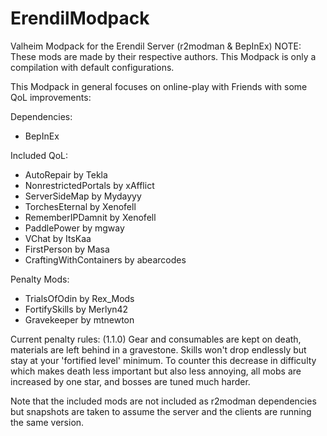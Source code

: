 # ErendilModpack
Valheim Modpack for the Erendil Server (r2modman &amp; BepInEx)
NOTE: These mods are made by their respective authors. This Modpack is only a compilation with default configurations.

This Modpack in general focuses on online-play with Friends with some QoL improvements:

Dependencies:
- BepInEx

Included QoL:
- AutoRepair by Tekla
- NonrestrictedPortals by xAfflict
- ServerSideMap by Mydayyy
- TorchesEternal by Xenofell
- RememberIPDamnit by Xenofell
- PaddlePower by mgway
- VChat by ItsKaa
- FirstPerson by Masa
- CraftingWithContainers by abearcodes

Penalty Mods:
- TrialsOfOdin by Rex_Mods
- FortifySkills by Merlyn42
- Gravekeeper by mtnewton

Current penalty rules:
(1.1.0) Gear and consumables are kept on death, materials are left behind in a gravestone. Skills won't drop endlessly but stay at your 'fortified level' minimum. To counter this decrease in difficulty which makes death less important but also less annoying, all mobs are increased by one star, and bosses are tuned much harder.

Note that the included mods are not included as r2modman dependencies but snapshots are taken to assume the server and the clients are running the same version. 